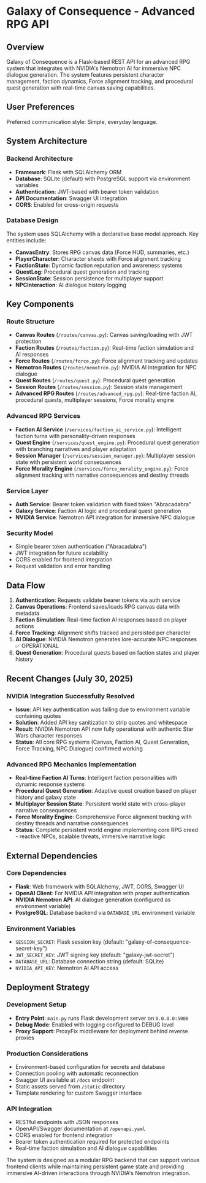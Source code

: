 # Galaxy of Consequence - Advanced RPG API

## Overview

Galaxy of Consequence is a Flask-based REST API for an advanced RPG system that integrates with NVIDIA's Nemotron AI for immersive NPC dialogue generation. The system features persistent character management, faction dynamics, Force alignment tracking, and procedural quest generation with real-time canvas saving capabilities.

## User Preferences

Preferred communication style: Simple, everyday language.

## System Architecture

### Backend Architecture
- **Framework**: Flask with SQLAlchemy ORM
- **Database**: SQLite (default) with PostgreSQL support via environment variables
- **Authentication**: JWT-based with bearer token validation
- **API Documentation**: Swagger UI integration
- **CORS**: Enabled for cross-origin requests

### Database Design
The system uses SQLAlchemy with a declarative base model approach. Key entities include:
- **CanvasEntry**: Stores RPG canvas data (Force HUD, summaries, etc.)
- **PlayerCharacter**: Character sheets with Force alignment tracking
- **FactionState**: Dynamic faction reputation and awareness systems
- **QuestLog**: Procedural quest generation and tracking
- **SessionState**: Session persistence for multiplayer support
- **NPCInteraction**: AI dialogue history logging

## Key Components

### Route Structure
- **Canvas Routes** (`/routes/canvas.py`): Canvas saving/loading with JWT protection
- **Faction Routes** (`/routes/faction.py`): Real-time faction simulation and AI responses
- **Force Routes** (`/routes/force.py`): Force alignment tracking and updates
- **Nemotron Routes** (`/routes/nemotron.py`): NVIDIA AI integration for NPC dialogue
- **Quest Routes** (`/routes/quest.py`): Procedural quest generation
- **Session Routes** (`/routes/session.py`): Session state management
- **Advanced RPG Routes** (`/routes/advanced_rpg.py`): Real-time faction AI, procedural quests, multiplayer sessions, Force morality engine

### Advanced RPG Services
- **Faction AI Service** (`/services/faction_ai_service.py`): Intelligent faction turns with personality-driven responses
- **Quest Engine** (`/services/quest_engine.py`): Procedural quest generation with branching narratives and player adaptation
- **Session Manager** (`/services/session_manager.py`): Multiplayer session state with persistent world consequences
- **Force Morality Engine** (`/services/force_morality_engine.py`): Force alignment tracking with narrative consequences and destiny threads

### Service Layer
- **Auth Service**: Bearer token validation with fixed token "Abracadabra"
- **Galaxy Service**: Faction AI logic and procedural quest generation
- **NVIDIA Service**: Nemotron API integration for immersive NPC dialogue

### Security Model
- Simple bearer token authentication ("Abracadabra")
- JWT integration for future scalability
- CORS enabled for frontend integration
- Request validation and error handling

## Data Flow

1. **Authentication**: Requests validate bearer tokens via auth service
2. **Canvas Operations**: Frontend saves/loads RPG canvas data with metadata
3. **Faction Simulation**: Real-time faction AI responses based on player actions
4. **Force Tracking**: Alignment shifts tracked and persisted per character
5. **AI Dialogue**: NVIDIA Nemotron generates lore-accurate NPC responses ✅ OPERATIONAL
6. **Quest Generation**: Procedural quests based on faction states and player history

## Recent Changes (July 30, 2025)

### NVIDIA Integration Successfully Resolved
- **Issue**: API key authentication was failing due to environment variable containing quotes
- **Solution**: Added API key sanitization to strip quotes and whitespace 
- **Result**: NVIDIA Nemotron API now fully operational with authentic Star Wars character responses
- **Status**: All core RPG systems (Canvas, Faction AI, Quest Generation, Force Tracking, NPC Dialogue) confirmed working

### Advanced RPG Mechanics Implementation
- **Real-time Faction AI Turns**: Intelligent faction personalities with dynamic response systems
- **Procedural Quest Generation**: Adaptive quest creation based on player history and galaxy state
- **Multiplayer Session State**: Persistent world state with cross-player narrative consequences
- **Force Morality Engine**: Comprehensive Force alignment tracking with destiny threads and narrative consequences
- **Status**: Complete persistent world engine implementing core RPG creed - reactive NPCs, scalable threats, immersive narrative logic

## External Dependencies

### Core Dependencies
- **Flask**: Web framework with SQLAlchemy, JWT, CORS, Swagger UI
- **OpenAI Client**: For NVIDIA API integration with proper authentication
- **NVIDIA Nemotron API**: AI dialogue generation (configured as environment variable)
- **PostgreSQL**: Database backend via `DATABASE_URL` environment variable

### Environment Variables
- `SESSION_SECRET`: Flask session key (default: "galaxy-of-consequence-secret-key")
- `JWT_SECRET_KEY`: JWT signing key (default: "galaxy-jwt-secret")
- `DATABASE_URL`: Database connection string (default: SQLite)
- `NVIDIA_API_KEY`: Nemotron AI API access

## Deployment Strategy

### Development Setup
- **Entry Point**: `main.py` runs Flask development server on `0.0.0.0:5000`
- **Debug Mode**: Enabled with logging configured to DEBUG level
- **Proxy Support**: ProxyFix middleware for deployment behind reverse proxies

### Production Considerations
- Environment-based configuration for secrets and database
- Connection pooling with automatic reconnection
- Swagger UI available at `/docs` endpoint
- Static assets served from `/static` directory
- Template rendering for custom Swagger interface

### API Integration
- RESTful endpoints with JSON responses
- OpenAPI/Swagger documentation at `/openapi.yaml`
- CORS enabled for frontend integration
- Bearer token authentication required for protected endpoints
- Real-time faction simulation and AI dialogue capabilities

The system is designed as a modular RPG backend that can support various frontend clients while maintaining persistent game state and providing immersive AI-driven interactions through NVIDIA's Nemotron integration.